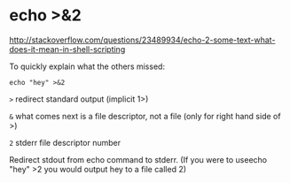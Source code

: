 # echo >&2

http://stackoverflow.com/questions/23489934/echo-2-some-text-what-does-it-mean-in-shell-scripting

To quickly explain what the others missed:

`echo "hey" >&2`

`>` redirect standard output (implicit 1>)

`&` what comes next is a file descriptor, not a file (only for right hand side of >)

`2` stderr file descriptor number

Redirect stdout from echo command to stderr. (If you were to useecho "hey" >2 you would output hey to a file called 2)
